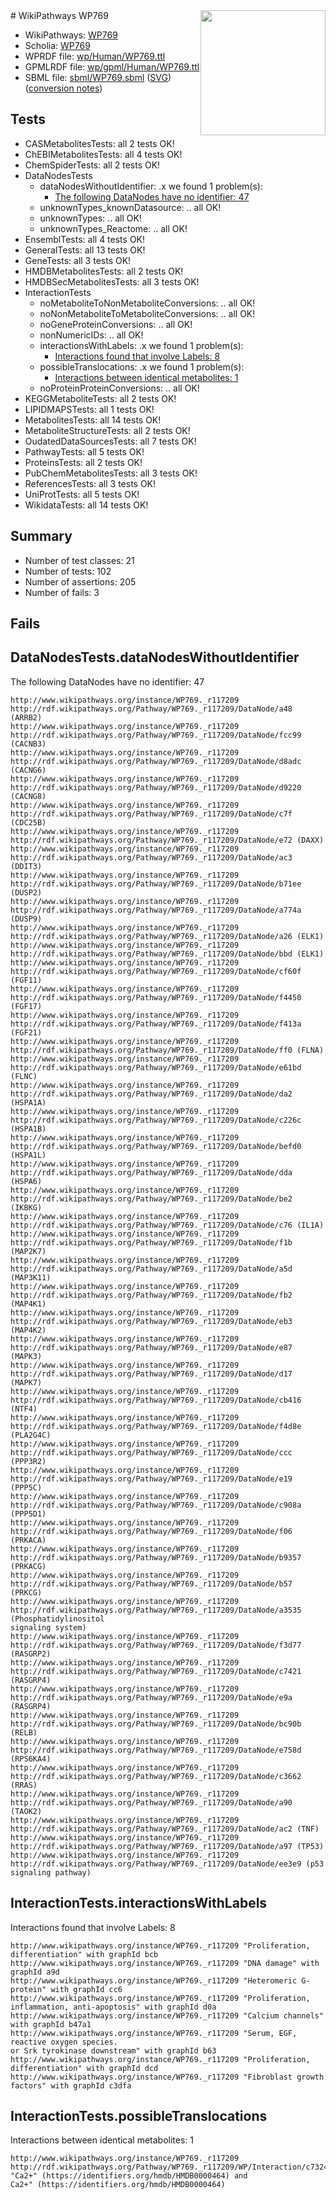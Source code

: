<img style="float: right; width: 200px" src="../logo.png" />
# WikiPathways WP769

* WikiPathways: [WP769](https://identifiers.org/wikipathways:WP769)
* Scholia: [WP769](https://scholia.toolforge.org/wikipathways/WP769)
* WPRDF file: [wp/Human/WP769.ttl](../wp/Human/WP769.ttl)
* GPMLRDF file: [wp/gpml/Human/WP769.ttl](../wp/gpml/Human/WP769.ttl)
* SBML file: [sbml/WP769.sbml](../sbml/WP769.sbml) ([SVG](../sbml/WP769.svg)) ([conversion notes](../sbml/WP769.txt))

## Tests
* CASMetabolitesTests: all 2 tests OK!
* ChEBIMetabolitesTests: all 4 tests OK!
* ChemSpiderTests: all 2 tests OK!
* DataNodesTests
    * dataNodesWithoutIdentifier: .x we found 1 problem(s):
        * [The following DataNodes have no identifier: 47](#8792c4f4)
    * unknownTypes_knownDatasource: .. all OK!
    * unknownTypes: .. all OK!
    * unknownTypes_Reactome: .. all OK!
* EnsemblTests: all 4 tests OK!
* GeneralTests: all 13 tests OK!
* GeneTests: all 3 tests OK!
* HMDBMetabolitesTests: all 2 tests OK!
* HMDBSecMetabolitesTests: all 3 tests OK!
* InteractionTests
    * noMetaboliteToNonMetaboliteConversions: .. all OK!
    * noNonMetaboliteToMetaboliteConversions: .. all OK!
    * noGeneProteinConversions: .. all OK!
    * nonNumericIDs: .. all OK!
    * interactionsWithLabels: .x we found 1 problem(s):
        * [Interactions found that involve Labels: 8](#630d267f)
    * possibleTranslocations: .x we found 1 problem(s):
        * [Interactions between identical metabolites: 1](#d59038c4)
    * noProteinProteinConversions: .. all OK!
* KEGGMetaboliteTests: all 2 tests OK!
* LIPIDMAPSTests: all 1 tests OK!
* MetabolitesTests: all 14 tests OK!
* MetaboliteStructureTests: all 2 tests OK!
* OudatedDataSourcesTests: all 7 tests OK!
* PathwayTests: all 5 tests OK!
* ProteinsTests: all 2 tests OK!
* PubChemMetabolitesTests: all 3 tests OK!
* ReferencesTests: all 3 tests OK!
* UniProtTests: all 5 tests OK!
* WikidataTests: all 14 tests OK!


## Summary

* Number of test classes: 21
* Number of tests: 102
* Number of assertions: 205
* Number of fails: 3

## Fails

<a name="8792c4f4" />

## DataNodesTests.dataNodesWithoutIdentifier

The following DataNodes have no identifier: 47
```
http://www.wikipathways.org/instance/WP769._r117209 http://rdf.wikipathways.org/Pathway/WP769._r117209/DataNode/a48 (ARRB2)
http://www.wikipathways.org/instance/WP769._r117209 http://rdf.wikipathways.org/Pathway/WP769._r117209/DataNode/fcc99 (CACNB3)
http://www.wikipathways.org/instance/WP769._r117209 http://rdf.wikipathways.org/Pathway/WP769._r117209/DataNode/d8adc (CACNG6)
http://www.wikipathways.org/instance/WP769._r117209 http://rdf.wikipathways.org/Pathway/WP769._r117209/DataNode/d9220 (CACNG8)
http://www.wikipathways.org/instance/WP769._r117209 http://rdf.wikipathways.org/Pathway/WP769._r117209/DataNode/c7f (CDC25B)
http://www.wikipathways.org/instance/WP769._r117209 http://rdf.wikipathways.org/Pathway/WP769._r117209/DataNode/e72 (DAXX)
http://www.wikipathways.org/instance/WP769._r117209 http://rdf.wikipathways.org/Pathway/WP769._r117209/DataNode/ac3 (DDIT3)
http://www.wikipathways.org/instance/WP769._r117209 http://rdf.wikipathways.org/Pathway/WP769._r117209/DataNode/b71ee (DUSP2)
http://www.wikipathways.org/instance/WP769._r117209 http://rdf.wikipathways.org/Pathway/WP769._r117209/DataNode/a774a (DUSP9)
http://www.wikipathways.org/instance/WP769._r117209 http://rdf.wikipathways.org/Pathway/WP769._r117209/DataNode/a26 (ELK1)
http://www.wikipathways.org/instance/WP769._r117209 http://rdf.wikipathways.org/Pathway/WP769._r117209/DataNode/bbd (ELK1)
http://www.wikipathways.org/instance/WP769._r117209 http://rdf.wikipathways.org/Pathway/WP769._r117209/DataNode/cf60f (FGF11)
http://www.wikipathways.org/instance/WP769._r117209 http://rdf.wikipathways.org/Pathway/WP769._r117209/DataNode/f4450 (FGF17)
http://www.wikipathways.org/instance/WP769._r117209 http://rdf.wikipathways.org/Pathway/WP769._r117209/DataNode/f413a (FGF21)
http://www.wikipathways.org/instance/WP769._r117209 http://rdf.wikipathways.org/Pathway/WP769._r117209/DataNode/ff0 (FLNA)
http://www.wikipathways.org/instance/WP769._r117209 http://rdf.wikipathways.org/Pathway/WP769._r117209/DataNode/e61bd (FLNC)
http://www.wikipathways.org/instance/WP769._r117209 http://rdf.wikipathways.org/Pathway/WP769._r117209/DataNode/da2 (HSPA1A)
http://www.wikipathways.org/instance/WP769._r117209 http://rdf.wikipathways.org/Pathway/WP769._r117209/DataNode/c226c (HSPA1B)
http://www.wikipathways.org/instance/WP769._r117209 http://rdf.wikipathways.org/Pathway/WP769._r117209/DataNode/befd0 (HSPA1L)
http://www.wikipathways.org/instance/WP769._r117209 http://rdf.wikipathways.org/Pathway/WP769._r117209/DataNode/dda (HSPA6)
http://www.wikipathways.org/instance/WP769._r117209 http://rdf.wikipathways.org/Pathway/WP769._r117209/DataNode/be2 (IKBKG)
http://www.wikipathways.org/instance/WP769._r117209 http://rdf.wikipathways.org/Pathway/WP769._r117209/DataNode/c76 (IL1A)
http://www.wikipathways.org/instance/WP769._r117209 http://rdf.wikipathways.org/Pathway/WP769._r117209/DataNode/f1b (MAP2K7)
http://www.wikipathways.org/instance/WP769._r117209 http://rdf.wikipathways.org/Pathway/WP769._r117209/DataNode/a5d (MAP3K11)
http://www.wikipathways.org/instance/WP769._r117209 http://rdf.wikipathways.org/Pathway/WP769._r117209/DataNode/fb2 (MAP4K1)
http://www.wikipathways.org/instance/WP769._r117209 http://rdf.wikipathways.org/Pathway/WP769._r117209/DataNode/eb3 (MAP4K2)
http://www.wikipathways.org/instance/WP769._r117209 http://rdf.wikipathways.org/Pathway/WP769._r117209/DataNode/e87 (MAPK3)
http://www.wikipathways.org/instance/WP769._r117209 http://rdf.wikipathways.org/Pathway/WP769._r117209/DataNode/d17 (MAPK7)
http://www.wikipathways.org/instance/WP769._r117209 http://rdf.wikipathways.org/Pathway/WP769._r117209/DataNode/cb416 (NTF4)
http://www.wikipathways.org/instance/WP769._r117209 http://rdf.wikipathways.org/Pathway/WP769._r117209/DataNode/f4d8e (PLA2G4C)
http://www.wikipathways.org/instance/WP769._r117209 http://rdf.wikipathways.org/Pathway/WP769._r117209/DataNode/ccc (PPP3R2)
http://www.wikipathways.org/instance/WP769._r117209 http://rdf.wikipathways.org/Pathway/WP769._r117209/DataNode/e19 (PPP5C)
http://www.wikipathways.org/instance/WP769._r117209 http://rdf.wikipathways.org/Pathway/WP769._r117209/DataNode/c908a (PPP5D1)
http://www.wikipathways.org/instance/WP769._r117209 http://rdf.wikipathways.org/Pathway/WP769._r117209/DataNode/f06 (PRKACA)
http://www.wikipathways.org/instance/WP769._r117209 http://rdf.wikipathways.org/Pathway/WP769._r117209/DataNode/b9357 (PRKACG)
http://www.wikipathways.org/instance/WP769._r117209 http://rdf.wikipathways.org/Pathway/WP769._r117209/DataNode/b57 (PRKCG)
http://www.wikipathways.org/instance/WP769._r117209 http://rdf.wikipathways.org/Pathway/WP769._r117209/DataNode/a3535 (Phosphatidylinositol
signaling system)
http://www.wikipathways.org/instance/WP769._r117209 http://rdf.wikipathways.org/Pathway/WP769._r117209/DataNode/f3d77 (RASGRP2)
http://www.wikipathways.org/instance/WP769._r117209 http://rdf.wikipathways.org/Pathway/WP769._r117209/DataNode/c7421 (RASGRP4)
http://www.wikipathways.org/instance/WP769._r117209 http://rdf.wikipathways.org/Pathway/WP769._r117209/DataNode/e9a (RASGRP4)
http://www.wikipathways.org/instance/WP769._r117209 http://rdf.wikipathways.org/Pathway/WP769._r117209/DataNode/bc90b (RELB)
http://www.wikipathways.org/instance/WP769._r117209 http://rdf.wikipathways.org/Pathway/WP769._r117209/DataNode/e758d (RPS6KA4)
http://www.wikipathways.org/instance/WP769._r117209 http://rdf.wikipathways.org/Pathway/WP769._r117209/DataNode/c3662 (RRAS)
http://www.wikipathways.org/instance/WP769._r117209 http://rdf.wikipathways.org/Pathway/WP769._r117209/DataNode/a90 (TAOK2)
http://www.wikipathways.org/instance/WP769._r117209 http://rdf.wikipathways.org/Pathway/WP769._r117209/DataNode/ac2 (TNF)
http://www.wikipathways.org/instance/WP769._r117209 http://rdf.wikipathways.org/Pathway/WP769._r117209/DataNode/a97 (TP53)
http://www.wikipathways.org/instance/WP769._r117209 http://rdf.wikipathways.org/Pathway/WP769._r117209/DataNode/ee3e9 (p53 signaling pathway)
```

<a name="630d267f" />

## InteractionTests.interactionsWithLabels

Interactions found that involve Labels: 8
```
http://www.wikipathways.org/instance/WP769._r117209 "Proliferation, differentiation" with graphId bcb
http://www.wikipathways.org/instance/WP769._r117209 "DNA damage" with graphId a9d
http://www.wikipathways.org/instance/WP769._r117209 "Heteromeric G-protein" with graphId cc6
http://www.wikipathways.org/instance/WP769._r117209 "Proliferation, inflammation, anti-apoptosis" with graphId d0a
http://www.wikipathways.org/instance/WP769._r117209 "Calcium channels" with graphId b47a1
http://www.wikipathways.org/instance/WP769._r117209 "Serum, EGF,
reactive oxygen species.
or Srk tyrokinase downstream" with graphId b63
http://www.wikipathways.org/instance/WP769._r117209 "Proliferation, differentiation" with graphId dcd
http://www.wikipathways.org/instance/WP769._r117209 "Fibroblast growth
factors" with graphId c3dfa
```

<a name="d59038c4" />

## InteractionTests.possibleTranslocations

Interactions between identical metabolites: 1
```
http://www.wikipathways.org/instance/WP769._r117209 http://rdf.wikipathways.org/Pathway/WP769._r117209/WP/Interaction/c7324 "Ca2+" (https://identifiers.org/hmdb/HMDB0000464) and 
Ca2+" (https://identifiers.org/hmdb/HMDB0000464)
```

